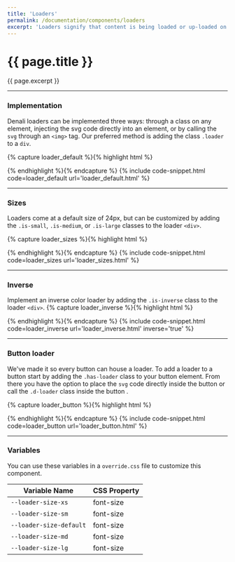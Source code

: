 ```yaml
---
title: 'Loaders'
permalink: /documentation/components/loaders
excerpt: 'Loaders signify that content is being loaded or up-loaded on a page. They come in a variety of sizes and styles and can be added to buttons.'
---
```


# {{ page.title }}
{{ page.excerpt }}


***


### Implementation
Denali loaders can be implemented three ways: through a class on any element, injecting the svg code directly into an element, or by calling the `svg` through an `<img>` tag. Our preferred method is adding the class `.loader` to a `div`.

{% capture loader_default %}{% highlight html %}
<div class="loader is-large"></div>
{% endhighlight %}{% endcapture %}
{% include code-snippet.html code=loader_default url='loader_default.html' %}


***


### Sizes
Loaders come at a default size of 24px, but can be customized by adding the `.is-small`, `.is-medium`, or `.is-large` classes to the loader `<div>`.

{% capture loader_sizes %}{% highlight html %}
<div class="loader is-extrasmall"></div>
<div class="loader is-small"></div>
<div class="loader is-medium"></div>
<div class="loader is-large"></div>
{% endhighlight %}{% endcapture %}
{% include code-snippet.html code=loader_sizes url='loader_sizes.html' %}


***


### Inverse
Implement an inverse color loader by adding the `.is-inverse` class to the loader `<div>`.
{% capture loader_inverse %}{% highlight html %}
<div class="loader is-inverse is-large"></div>
{% endhighlight %}{% endcapture %}
{% include code-snippet.html code=loader_inverse url='loader_inverse.html' inverse='true' %}


***


### Button loader
We've made it so every button can house a loader. To add a loader to a button start by adding the `.has-loader` class to your button element. From there you have the option to place the `svg` code directly inside the button or call the `.d-loader` class inside the button .

{% capture loader_button %}{% highlight html %}
<a class="button is-primary has-loader">
  <div class="loader"></div>
</a>
<a class="button is-secondary has-loader">
  <div class="loader"></div>
</a>
<a class="button is-danger has-loader">
  <div class="loader"></div>
</a>
{% endhighlight %}{% endcapture %}
{% include code-snippet.html code=loader_button url='loader_button.html' %}


***


### Variables
You can use these variables in a `override.css` file to customize this component.

|Variable Name|CSS Property|
| - | - |
|`--loader-size-xs`|font-size|
|`--loader-size-sm`|font-size|
|`--loader-size-default`|font-size|
|`--loader-size-md`|font-size|
|`--loader-size-lg`|font-size|

